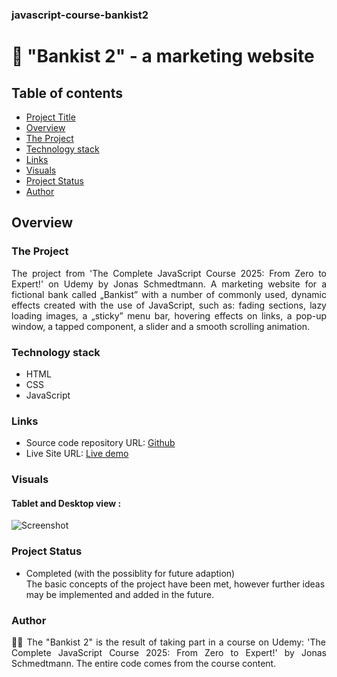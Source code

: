 ### javascript-course-bankist2

# 🤑 "Bankist 2" - a marketing website

## Table of contents

- [Project Title](#dice-game)
- [Overview](#overview)
- [The Project](#the-project)
- [Technology stack](#technology-stack)
- [Links](#links)
- [Visuals](#visuals)
- [Project Status](#project-status)
- [Author](#author)

## Overview

### The Project

<p align="justify">The project from 'The Complete JavaScript Course 2025: From Zero to Expert!' on Udemy by Jonas Schmedtmann.
A marketing website for a fictional bank called „Bankist” with a number of commonly used, dynamic effects created with the use of JavaScript, such as: fading sections, lazy loading images, a „sticky” menu bar, hovering effects on links, a pop-up window, a tapped component, a slider and a smooth scrolling animation.
</p>

### Technology stack

- HTML
- CSS
- JavaScript

### Links

- Source code repository URL: [Github](https://github.com/basiacarvalho/javascript-dice-game)
- Live Site URL: [Live demo](https://basiacarvalho.github.io/javascript-dice-game/)

### Visuals

#### Tablet and Desktop view :

![Screenshot](../bankist_2_linkedin.pngg)

### Project Status

- Completed (with the possiblity for future adaption)\
  The basic concepts of the project have been met, however further ideas may be implemented and added in the future.

### Author

<p align="justify">👩‍💻 The "Bankist 2" is the result of taking part in a course on Udemy: 'The Complete JavaScript Course 2025: From Zero to Expert!' by Jonas Schmedtmann. The entire code comes from the course content.
</p>
